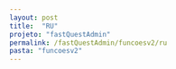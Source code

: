 ```yaml
---
layout: post
title:  "RU"
projeto: "fastQuestAdmin"
permalink: /fastQuestAdmin/funcoesv2/ru
pasta: "funcoesv2"
---
```

